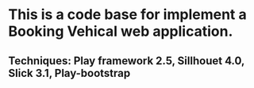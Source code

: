 # This is a code base for implement a Booking Vehical web application.
## Techniques: Play framework 2.5, Sillhouet 4.0, Slick 3.1, Play-bootstrap
